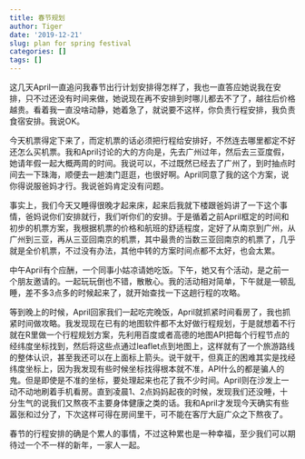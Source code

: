 ```yaml
---
title: 春节规划
author: Tiger
date: '2019-12-21'
slug: plan for spring festival
categories: []
tags: []
---
```


这几天April一直追问我春节出行计划安排得怎样了，我也一直答应她说我在安排，只不过还没有时间来做，她说现在再不安排到时哪儿都去不了了，越往后价格越贵。看着我一直没啥动静，她着急了，就说要不这样，你负责行程安排，我负责食宿安排。我说OK。

今天机票得定下来了，而定机票的话必须把行程给安排好，不然连去哪里都定不好还怎么买机票。我和April讨论的大的方向是，先去广州过年，然后去三亚度假，她请年假一起大概两周的时间。我说可以，不过既然已经去了广州了，到时抽点时间去一下珠海，顺便去一趟澳门逛逛，也很好啊。April同意了我的这个方案，说你得说服爸妈才行。我说爸妈肯定没有问题。

事实上，我们今天又睡得很晚才起来床，起来后我就下楼跟爸妈讲了一下这个事情，爸妈说你们安排就行，我们听你们的安排。于是循着之前April框定的时间和初步的机票方案，我根据机票的价格和航班的舒适程度，定好了从南京到广州，从广州到三亚，再从三亚回南京的机票，其中最贵的当数三亚回南京的机票了，几乎就是全价机票，不过没有办法，其他中转的方案时间点都不太好，也会太累。

中午April有个应酬，一个同事小姑凉请她吃饭。下午，她又有个活动，是之前一个朋友邀请的。一起玩玩倒也不错，散散心。我的活动相对简单，下午就是一顿乱睡，差不多3点多的时候起来了，就开始查找一下这趟行程的攻略。

等到晚上的时候，April回家我们一起吃完晚饭，April就抓紧时间看房了，我也抓紧时间做攻略。我发现现在已有的地图软件都不太好做行程规划，于是就想着不行就在R里做一个行程规划方案，先利用百度或者高德的地图API把每个行程节点的经纬度坐标找到，然后将这些点通过leaflet点到地图上，这样就有了一个旅游路线的整体认识，甚至我还可以在上面标上箭头。说干就干，但真正的困难其实是找经纬度坐标上，因为我发现有些时候坐标找得根本就不准，API什么的都是骗人的鬼。但是即使是不准的坐标，要处理起来也花了我不少时间。April则在沙发上一动不动地刷着手机看房。直到凌晨1、2点妈妈起夜的时候，发现我们还没睡，十分生气的说我们又熬夜不主要身体健康之类的话。我和April才发现今天确实有些嚣张和过分了，下次这样可得在房间里干，可不能在客厅大庭广众之下熬夜了。

春节的行程安排的确是个累人的事情，不过这种累也是一种幸福，至少我们可以期待过一个不一样的新年，一家人一起。


